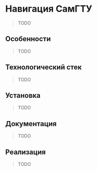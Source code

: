 # Навигация СамГТУ
> TODO

## Особенности
> TODO

## Технологический стек
> TODO

## Установка
> TODO

## Документация
> TODO

## Реализация
<!-- UML схема данных:
![](https://i.imgur.com/C9PfPsq.png)

Схема архитектуры Backend приложения:
![](https://i.imgur.com/0aLUzKj.png)

> ### MapController
> REST контроллер для взаимодействия с элементами карты 
> -->

> TODO
